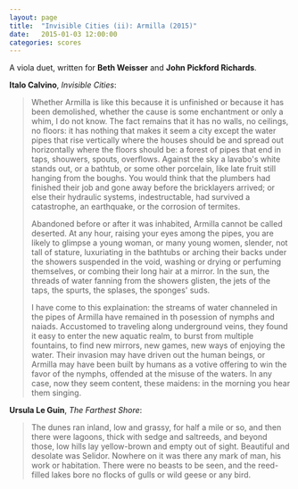 ```yaml
---
layout: page
title:  "Invisible Cities (ii): Armilla (2015)"
date:   2015-01-03 12:00:00
categories: scores
---
```


A viola duet, written for **Beth Weisser** and **John Pickford Richards**.

**Italo Calvino**, *Invisible Cities*:
 
> Whether Armilla is like this because it is unfinished or because it has
> been demolished, whether the cause is some enchantment or only a whim, I do
> not know. The fact remains that it has no walls, no ceilings, no floors: it
> has nothing that makes it seem a city except the water pipes that rise
> vertically where the houses should be and spread out horizontally where the
> floors should be: a forest of pipes that end in taps, shouwers, spouts,
> overflows. Against the sky a lavabo's white stands out, or a bathtub, or
> some other porcelain, like late fruit still hanging from the boughs. You
> would think that the plumbers had finished their job and gone away before
> the bricklayers arrived; or else their hydraulic systems, indestructable,
> had survived a catastrophe, an earthquake, or the corrosion of termites.
> 
> Abandoned before or after it was inhabited, Armilla cannot be called
> deserted. At any hour, raising your eyes among the pipes, you are likely to
> glimpse a young woman, or many young women, slender, not tall of stature,
> luxuriating in the bathtubs or arching their backs under the showers
> suspended in the void, washing or drying or perfuming themselves, or
> combing their long hair at a mirror. In the sun, the threads of water
> fanning from the showers glisten, the jets of the taps, the spurts, the
> splases, the sponges' suds.
>
> I have come to this explaination: the streams of water channeled in the
> pipes of Armilla have remained in th posession of nymphs and naiads.
> Accustomed to traveling along underground veins, they found it easy to
> enter the new aquatic realm, to burst from multiple fountains, to find new
> mirrors, new games, new ways of enjoying the water. Their invasion may have
> driven out the human beings, or Armilla may have been built by humans as a
> votive offering to win the favor of the nymphs, offended at the misuse of
> the waters. In any case, now they seem content, these maidens: in the
> morning you hear them singing.

**Ursula Le Guin**, *The Farthest Shore*:

> The dunes ran inland, low and grassy, for half a mile or so, and then there
> were lagoons, thick with sedge and saltreeds, and beyond those, low hills
> lay yellow-brown and empty out of sight. Beautiful and desolate was
> Selidor. Nowhere on it was there any mark of man, his work or habitation.
> There were no beasts to be seen, and the reed-filled lakes bore no flocks
> of gulls or wild geese or any bird.